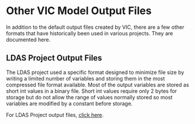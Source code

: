 # Other VIC Model Output Files

In addition to the default output files created by VIC, there are a few other formats that have historically been used in various projects. They are documented here.

## LDAS Project Output Files

The LDAS project used a specific format designed to minimize file size by writing a limited number of variables and storing them in the most compressed file format available. Most of the output variables are stored as short int values in a binary file. Short int values require only 2 bytes for storage but do not allow the range of values normally stored so most variables are modified by a constant before storage.

For LDAS Project output files, [click here](LDASOutputFile.md).
